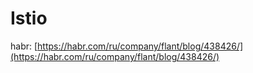 # Istio

habr: [https://habr.com/ru/company/flant/blog/438426/](https://habr.com/ru/company/flant/blog/438426/)
